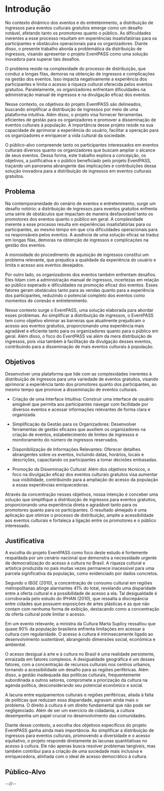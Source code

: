# Introdução

No contexto dinâmico dos eventos e do entretenimento, a distribuição de ingressos para eventos culturais gratuitos emerge como um desafio notável, afetando tanto os promotores quanto o público. As dificuldades inerentes a esse processo resultam em experiências insatisfatórias para os participantes e obstáculos operacionais para os organizadores. Diante disso, o presente trabalho aborda a problemática da distribuição de ingressos, visando apresentar o projeto EventPASS como uma solução inovadora para superar tais desafios.

O problema reside na complexidade do processo de distribuição, que conduz a longas filas, demoras na obtenção de ingressos e complicações na gestão dos eventos. Isso impacta negativamente a experiência dos participantes e limita o acesso à riqueza cultural oferecida pelos eventos gratuitos. Paralelamente, os organizadores enfrentam dificuldades na administração manual de ingressos e na divulgação eficaz dos eventos.

Nesse contexto, os objetivos do projeto EventPASS são delineados, buscando simplificar a distribuição de ingressos por meio de uma plataforma intuitiva. Além disso, o projeto visa fornecer ferramentas eficientes de gestão para os organizadores e promover a disseminação de eventos culturais à população. A importância desse projeto reside na sua capacidade de aprimorar a experiência do usuário, facilitar a operação para os organizadores e enriquecer a vida cultural da sociedade.

O público-alvo compreende tanto os participantes interessados em eventos culturais diversos quanto os organizadores que buscam ampliar o alcance de seus eventos. Dessa forma, este trabalho explora a concepção, os objetivos, a justificativa e o público beneficiado pelo projeto EventPASS, traçando um panorama abrangente das implicações e contribuições dessa solução inovadora para a distribuição de ingressos em eventos culturais gratuitos.

## Problema

Na contemporaneidade do cenário de eventos e entretenimento, surge um desafio notório: a distribuição de ingressos para eventos gratuitos enfrenta uma série de obstáculos que impactam de maneira desfavorável tanto os promotores dos eventos quanto o público em geral. A complexidade inerente a esse processo resulta em experiências insatisfatórias para os participantes, ao mesmo tempo em que cria dificuldades operacionais para os responsáveis pelos eventos. A ausência de uma solução eficaz se traduz em longas filas, demoras na obtenção de ingressos e complicações na gestão dos eventos.

A morosidade do procedimento de aquisição de ingressos constitui um problema relevante, que prejudica a qualidade da experiência do usuário e limita o acesso aos eventos desejados.

Por outro lado, os organizadores dos eventos também enfrentam desafios. Eles lidam com a administração manual de ingressos, incertezas em relação ao público esperado e dificuldades na promoção eficaz dos eventos. Esses fatores geram obstáculos tanto para as vendas quanto para a experiência dos participantes, reduzindo o potencial completo dos eventos como momentos de conexão e entretenimento.

Nesse contexto surge o EventPASS, uma solução elaborada para abordar esses problemas. Ao simplificar a distribuição de ingressos, o EventPASS tem como objetivo eliminar as barreiras que atualmente prejudicam o acesso aos eventos gratuitos, proporcionando uma experiência mais agradável e eficiente tanto para os organizadores quanto para o público em geral. Além disso, o foco do EventPASS vai além da mera distribuição de ingressos, pois visa também à facilitação da divulgação desses eventos, contribuindo para a disseminação de mais eventos culturais à população.

## Objetivos

Desenvolver uma plataforma que lide com as complexidades inerentes à distribuição de ingressos para uma variedade de eventos gratuitos, visando aprimorar a experiência tanto dos promotores quanto dos participantes, ao mesmo tempo que promove a disseminação de eventos culturais.

- Criação de uma Interface Intuitiva: Construir uma interface de usuário amigável que permita aos participantes navegar com facilidade por diversos eventos e acessar informações relevantes de forma clara e organizada.

- Simplificação da Gestão para os Organizadores: Desenvolver ferramentas de gestão eficazes que auxiliem os organizadores na criação de eventos, estabelecimento de limites de ingressos e monitoramento do número de ingressos reservados.

- Disponibilização de Informações Relevantes: Oferecer detalhes abrangentes sobre os eventos, incluindo datas, horários, locais e descrições, capacitando os participantes a tomar decisões embasadas.

- Promoção da Disseminação Cultural: Além dos objetivos técnicos, o foco na divulgação eficaz dos eventos culturais gratuitos visa aumentar sua visibilidade, contribuindo para a ampliação do acesso da população a essas experiências enriquecedoras.

Através da concentração nesses objetivos, nossa intenção é conceber uma solução que simplifique a distribuição de ingressos para eventos gratuitos, proporcionando uma experiência direta e agradável tanto para os promotores quanto para os participantes. O resultado almejado é uma aplicação que otimize o processo de distribuição, amplie a acessibilidade aos eventos culturais e fortaleça a ligação entre os promotores e o público interessado.


## Justificativa

A escolha do projeto EventPASS como foco deste estudo é fortemente respaldada por um cenário nacional que demonstra a necessidade urgente de democratização do acesso à cultura no Brasil. A riqueza cultural e artística produzida no país muitas vezes permanece inacessível para uma parcela significativa da população, como evidenciado por dados concretos.

Segundo o IBGE (2010), a concentração de consumo cultural em regiões metropolitanas atinge alarmantes 41% do total, revelando uma disparidade entre a oferta cultural e a possibilidade de acesso a ela. Tal desigualdade é corroborada pelo estudo do IPHAN (2010), que ressalta a discrepância entre cidades que possuem exposições de artes plásticas e as que não contam com nenhuma forma de exibição, destacando como a concentração da oferta cultural pode limitar o acesso.

Em um evento relevante, a ministra da Cultura Marta Suplicy ressaltou que quase 90% da população brasileira enfrenta limitações em acessar a cultura com regularidade. O acesso à cultura é intrinsecamente ligado ao desenvolvimento sustentável, abrangendo dimensões social, econômica e ambiental.

O acesso desigual à arte e à cultura no Brasil é uma realidade persistente, enraizada em fatores complexos. A desigualdade geográfica é um desses fatores, com a concentração de recursos culturais nos centros urbanos, tornando a acessibilidade um desafio para as regiões periféricas. Além disso, a gestão inadequada das políticas culturais, frequentemente subordinada a outros setores, compromete a priorização da cultura na agenda política, desconsiderando seu potencial econômico e social.

A lacuna entre equipamentos culturais e regiões periféricas, aliada à falta de políticas que reduzam essa disparidade, agravam ainda mais o problema. O direito à cultura é um direito fundamental que não pode ser negligenciado. Além de ser um exercício de cidadania, a cultura desempenha um papel crucial no desenvolvimento das comunidades.

Diante desse contexto, a escolha dos objetivos específicos do projeto EventPASS ganha ainda mais importância. Ao simplificar a distribuição de ingressos para eventos culturais, promovendo a diversidade e o acesso equitativo, o projeto responde diretamente às lacunas quantitativas no acesso à cultura. Ele não apenas busca resolver problemas tangíveis, mas também contribui para a criação de uma sociedade mais inclusiva e enriquecedora, alinhada com o ideal de acesso democrático à cultura.

## Público-Alvo

--//--

